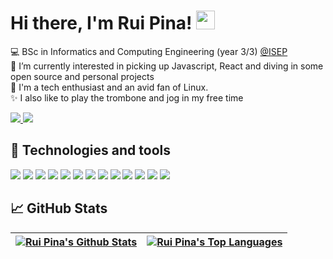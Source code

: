 # Hi there, I'm Rui Pina! <img src="https://raw.githubusercontent.com/MartinHeinz/MartinHeinz/master/wave.gif" width="30px" height="30px" />

<!--- Brief description ---> 
:computer: BSc in Informatics and Computing Engineering (year 3/3) [@ISEP](https://www.isep.ipp.pt/) <br />
:telescope: I’m currently interested in picking up Javascript, React and diving in some open source and personal projects <br />
:seedling: I'm a tech enthusiast and an avid fan of Linux. <br />
:sparkles: I also like to play the trombone and jog in my free time <br />

<!--- Github and mail:to ---> 
<a href="https://www.linkedin.com/in/rui-pina-9a58721b3/">
  <img src="https://camo.githubusercontent.com/a80d00f23720d0bc9f55481cfcd77ab79e141606829cf16ec43f8cacc7741e46/68747470733a2f2f696d672e736869656c64732e696f2f62616467652f4c696e6b6564496e2d3030373742353f7374796c653d666f722d7468652d6261646765266c6f676f3d6c696e6b6564696e266c6f676f436f6c6f723d7768697465"/>
</a>
<a href="mailto:ruiriopina02@gmail.com?cc=ruiriopina02@gmail.com">
  <img src="https://camo.githubusercontent.com/571384769c09e0c66b45e39b5be70f68f552db3e2b2311bc2064f0d4a9f5983b/68747470733a2f2f696d672e736869656c64732e696f2f62616467652f476d61696c2d4431343833363f7374796c653d666f722d7468652d6261646765266c6f676f3d676d61696c266c6f676f436f6c6f723d7768697465"/>
</a>



## :wrench: Technologies and tools 

<p>
  
  <!--- OS ---> 
  <img src="https://img.shields.io/badge/Kali_Linux-557C94?style=for-the-badge&logo=kali-linux&logoColor=white">
    
  <!--- Tools --->   
  <img src="https://img.shields.io/badge/Shell_Script-121011?style=for-the-badge&logo=gnu-bash&logoColor=white">

  <!--- Editors --->
  <img src="https://img.shields.io/badge/IntelliJ_IDEA-000000.svg?style=for-the-badge&logo=intellij-idea&logoColor=white">
  <img src="https://img.shields.io/badge/Visual_Studio_Code-0078D4?style=for-the-badge&logo=visual%20studio%20code&logoColor=white">
  
  <!--- Programming languages --->
  <img src="https://img.shields.io/badge/GIT-E44C30?style=for-the-badge&logo=git&logoColor=white">
  <img src="https://img.shields.io/badge/Java-ED8B00?style=for-the-badge&logo=java&logoColor=white">
  <img src="https://img.shields.io/badge/Spring-6DB33F?style=for-the-badge&logo=spring&logoColor=white">
  <img src="https://img.shields.io/badge/Oracle-F80000?style=for-the-badge&logo=oracle&logoColor=black">
  <img src="https://img.shields.io/badge/C-00599C?style=for-the-badge&logo=c&logoColor=white">
  <img src="https://img.shields.io/badge/JavaScript-323330?style=for-the-badge&logo=javascript&logoColor=F7DF1E">
  <img src="https://img.shields.io/badge/HTML5-E34F26?style=for-the-badge&logo=html5&logoColor=white">
  <img src="https://img.shields.io/badge/CSS3-1572B6?style=for-the-badge&logo=css3&logoColor=white">
  <img src="https://img.shields.io/badge/React-20232A?style=for-the-badge&logo=react&logoColor=61DAFB">


</p>


## &#x1f4c8; GitHub Stats

|<a href="https://github.com/RuiRioPina"><img align="center" alt="Rui Pina's Github Stats" src="https://github-readme-stats.vercel.app/api?username=RuiRioPina&count_private=true&theme=dark&show_icons=true&hide_border=true" alt="rui pina's GitHub Stats"/></a>|<a href="https://github.com/RuiRioPina"><img align="center" alt="Rui Pina's Top Languages" src="https://github-readme-stats.vercel.app/api/top-langs/?username=RuiRioPina&hide=html&theme=dark&show_icons=true&layout=compact&hide_border=true&line_height=27" alt="rui pina's GitHub Stats"/></a> |
| ------------- | ------------- |

<!-- Resources -->
<!-- Icons: https://simpleicons.org/ -->
<!-- GitHub Stats: https://github.com/anuraghazra/github-readme-stats -->
<!-- Emojis: https://emojipedia.org/emoji/ -->
<!-- HTML Emojis: https://www.fileformat.info/index.htm -->
<!-- Shields: https://shields.io/ -->
<!-- Awesome GitHub Profile README: https://github.com/abhisheknaiidu/awesome-github-profile-readme -->
<!-- MartinHeinz GitHub Profile README:: https://github.com/MartinHeinz/ -->
<!-- 📛 Awesome Badges :: https://dev.to/envoy_/150-badges-for-github-pnk#skills -->
